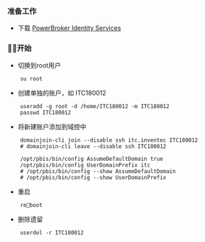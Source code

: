### 准备工作

- 下载 [PowerBroker Identity Services](https://github.com/BeyondTrust/pbis-open/releases/download/8.6.0/pbis-open-8.6.0.427.linux.x86_64.deb.sh)

### 开始

- 切换到root用户

```
    su root
```

- 创建单独的账户，如 ITC180012

```
    useradd -g root -d /home/ITC180012 -m ITC180012
    passwd ITC180012
```

- 将新建账户添加到域控中

```
    domainjoin-cli join --disable ssh itc.inventec ITC180012
    # domainjoin-cli leave --disable ssh ITC180012

    /opt/pbis/bin/config AssumeDefaultDomain true
    /opt/pbis/bin/config UserDomainPrefix itc
    # /opt/pbis/bin/config --show AssumeDefaultDomain
    # /opt/pbis/bin/config --show UserDomainPrefix
```

- 重启

```
    reboot
```

- 删除遗留

```
    userdel -r ITC180012
```